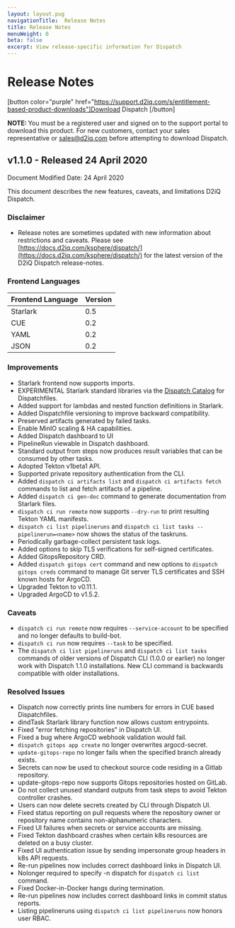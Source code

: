 ```yaml
---
layout: layout.pug
navigationTitle:  Release Notes  
title: Release Notes
menuWeight: 0
beta: false
excerpt: View release-specific information for Dispatch
---
```


# Release Notes

[button color="purple" href="https://support.d2iq.com/s/entitlement-based-product-downloads"]Download Dispatch [/button]

<p class="message--note"><strong>NOTE: </strong>You must be a registered user and signed on to the support portal to download this product. For new customers, contact your sales representative or <a href="mailto:sales@d2iq.com">sales@d2iq.com</a> before attempting to download Dispatch.</p>

## v1.1.0 - Released 24 April 2020
Document Modified Date: 24 April 2020

This document describes the new features, caveats, and limitations D2iQ Dispatch.

### Disclaimer

* Release notes are sometimes updated with new information about restrictions and caveats. Please see [https://docs.d2iq.com/ksphere/dispatch/](https://docs.d2iq.com/ksphere/dispatch/) for the latest version of the D2iQ Dispatch release-notes.

### Frontend Languages

| Frontend Language | Version |
| ------------------ | ------- |
|Starlark | 0.5 |
|CUE | 0.2 |
|YAML | 0.2 |
|JSON | 0.2 |

### Improvements

* Starlark frontend now supports imports.
* EXPERIMENTAL Starlark standard libraries via the [Dispatch Catalog](https://github.com/mesosphere/dispatch-catalog) for Dispatchfiles.
* Added support for lambdas and nested function definitions in Starlark.
* Added Dispatchfile versioning to improve backward compatibility.
* Preserved artifacts generated by failed tasks.
* Enable MinIO scaling & HA capabilities.
* Added Dispatch dashboard to UI
* PipelineRun viewable in Dispatch dashboard.
* Standard output from steps now produces result variables that can be consumed by other tasks.
* Adopted Tekton v1beta1 API.
* Supported private repository authentication from the CLI.
* Added `dispatch ci artifacts list` and `dispatch ci artifacts fetch` commands to list and fetch artifacts of a 
pipeline.
* Added `dispatch ci gen-doc` command to generate documentation from Starlark files.
* `dispatch ci run remote` now supports `--dry-run` to print resulting Tekton YAML manifests.
* `dispatch ci list pipelineruns` and `dispatch ci list tasks --pipelinerun=<name>` now shows the status of the taskruns.
* Periodically garbage-collect persistent task logs.
* Added options to skip TLS verifications for self-signed certificates.
* Added GitopsRepository CRD.
* Added `dispatch gitops cert` command and new options to `dispatch gitops creds` command to manage Git server TLS certificates and SSH known hosts for ArgoCD.
* Upgraded Tekton to v0.11.1.
* Upgraded ArgoCD to v1.5.2.

### Caveats

* `dispatch ci run remote` now requires `--service-account` to be specified and no longer defaults to build-bot.
* `dispatch ci run` now requires `--task` to be specified.
* The `dispatch ci list pipelineruns` and `dispatch ci list tasks` commands of older versions of Dispatch CLI (1.0.0 or earlier) no longer work with Dispatch 1.1.0 installations. New CLI command is backwards compatible with older installations.

### Resolved Issues

* Dispatch now correctly prints line numbers for errors in CUE based Dispatchfiles.
* dindTask Starlark library function now allows custom entrypoints.
* Fixed "error fetching repositories" in Dispatch UI.
* Fixed a bug where ArgoCD webhook validation would fail.
* `dispatch gitops app create` no longer overwrites argocd-secret.
* `update-gitops-repo` no longer fails when the specified branch already exists.
* Secrets can now be used to checkout source code residing in a Gitlab repository.
* update-gitops-repo now supports Gitops repositories hosted on GitLab.
* Do not collect unused standard outputs from task steps to avoid Tekton controller crashes.
* Users can now delete secrets created by CLI through Dispatch UI.
* Fixed status reporting on pull requests where the repository owner or repository name contains non-alphanumeric characters.
* Fixed UI failures when secrets or service accounts are missing.
* Fixed Tekton dashboard crashes when certain k8s resources are deleted on a busy cluster.
* Fixed UI authentication issue by sending impersonate group headers in k8s API requests.
* Re-run pipelines now includes correct dashboard links in Dispatch UI.
* Nolonger required to specify -n dispatch for `dispatch ci list` command.
* Fixed Docker-in-Docker hangs during termination.
* Re-run pipelines now includes correct dashboard links in commit status reports.
* Listing pipelineruns using `dispatch ci list pipelineruns` now honors user RBAC.